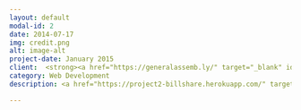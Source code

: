 ```yaml
---
layout: default
modal-id: 2
date: 2014-07-17
img: credit.png
alt: image-alt
project-date: January 2015
client:  <strong><a href="https://generalassemb.ly/" target="_blank" id="special" >General Assembly</a></strong> 
category: Web Development
description: <a href="https://project2-billshare.herokuapp.com/" target="_blank" data-tooltip="Click on image to go to website"><img src="http://imageshack.com/a/img661/6044/V4bnqh.png"id="center"></a><br><br><strong>BILLSHARE</strong><br>For the second project of our course I worked in a team of three to build a bill sharing app. The initial scope was to proportian a bill between a group of people and set the share each person pays. Designs, layouts and logos were created by me in Photoshop. The web page was made with Ruby on Rails, Html, CSS and JQuery. Billshare website is responsive.

---
```


